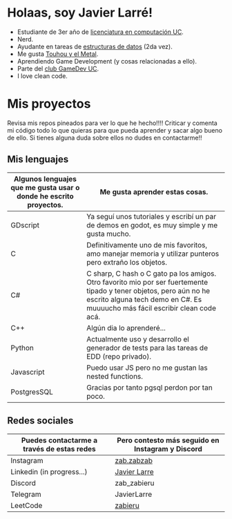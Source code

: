 # Holaas, soy Javier Larré!
- Estudiante de 3er año de [licenciatura en computación UC](https://cienciadelacomputacion.uc.cl/).
- Nerd.
- Ayudante en tareas de [estructuras de datos](https://github.com/IIC2133-PUC) (2da vez).
- Me gusta [Touhou y el Metal](https://www.youtube.com/watch?v=jyHcFPWjPq4).
- Aprendiendo Game Development (y cosas relacionadas a ello).
- Parte del [club GameDev UC](https://www.instagram.com/gamedevcomuc/).
- I love clean code.

# Mis proyectos
Revisa mis repos pineados para ver lo que he hecho!!!! Criticar y comenta mi código todo lo que quieras para que pueda aprender y sacar algo bueno de ello. Si tienes alguna duda sobre ellos no dudes en contactarme!!

## Mis lenguajes

| Algunos lenguajes que me gusta usar o donde he escrito proyectos. | Me gusta aprender estas cosas. |
| ------------- | ------------- |
| GDscript | Ya seguí unos tutoriales y escribí un par de demos en godot, es muy simple y me gusta mucho. |
| C | Definitivamente uno de mis favoritos, amo manejar memoria y utilizar punteros pero extraño los objetos. |
| C# | C sharp, C hash o C gato pa los amigos. Otro favorito mio por ser fuertemente tipado y tener objetos, pero aún no he escrito alguna tech demo en C#. Es muuuucho más fácil escribir clean code acá. |
| C++ | Algún dia lo aprenderé... |
| Python | Actualmente uso y desarrollo el generador de tests para las tareas de EDD (repo privado). |
| Javascript | Puedo usar JS pero no me gustan las nested functions. |
| PostgresSQL | Gracias por tanto pgsql perdon por tan poco. |

## Redes sociales

| Puedes contactarme a través de estas redes | Pero contesto más seguido en Instagram y Discord |
| ------------- | ------------- |
| Instagram | [zab.zabzab](https://www.instagram.com/zab.zabzab/) |
| Linkedin (in progress...) | [Javier Larre](https://www.linkedin.com/in/javier-larre-57aaa82bb/) |
| Discord | zab_zabieru |
| Telegram | JavierLarre | 
| LeetCode | [zabieru](https://leetcode.com/u/zabieru/)
